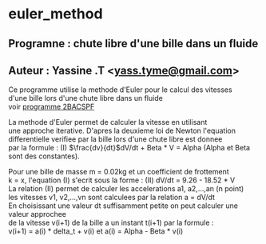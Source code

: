 # euler_method
## Programne : chute libre d'une bille dans un fluide
## Auteur : Yassine .T \<yass.tyme@gmail.com\>
Ce programme utilise la methode d'Euler pour le calcul des vitesses<br />
d'une bille lors d'une chute libre dans un fluide<br />
voir [programme 2BACSPF](https://www.alloschool.com/course/physique-et-chimie-2eme-bac-sciences-physiques-biof#!)

La methode d'Euler permet de calculer la vitesse en utilisant<br />
une approche iterative. D'apres la deuxieme loi de Newton l'equation<br />
differentielle verifiee par la bille lors d'une chute libre est donnee<br /> 
par la formule : (I) $\frac{dv}{dt}$dV/dt + Beta * V = Alpha (Alpha et Beta sont des constantes).<br />

Pour une bille de masse m = 0.02kg et un coefficient de frottement<br />
k = x, l'equation (I) s'ecrit sous la forme : (II) dV/dt = 9.26 - 18.52 * V<br />
La relation (II) permet de calculer les accelerations a1, a2,...,an (n point)<br /> 
les vitesses v1, v2,...,vn sont calculees par la relation a = dV/dt<br />
En choisissant une valeur dt suffisamment petite on peut calculer une valeur approchee<br />
de la vitesse v(i+1) de la bille a un instant t(i+1) par la formule :<br />
v(i+1) =  a(i) * delta_t + v(i) et a(i) = Alpha -  Beta * v(i)<br />
